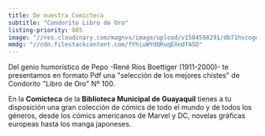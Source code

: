```yaml
---
title: De nuestra Comicteca
subtitle: "Condorito Libro de Oro"
listing-priority: 085
image: "//res.cloudinary.com/magnvs/image/upload/v1584598291/db71hvcogoeu8ulcxqre.jpg"
mmdg: "//cdn.filestackcontent.com/fYhiuWYdQRuqEXndfA5D"
---
```

Del genio humorístico de Pepo -René Ríos Boettiger (1911-2000)- te presentamos en formato Pdf una "selección de los mejores chistes" de Condorito "Libro de Oro" Nº 100.

En la **Comicteca** de la **Biblioteca Municipal de Guayaquil** tienes a tu disposición una gran colección de cómics de todo el mundo y de todos los géneros, desde los cómics americanos de Marvel y DC, novelas gráficas europeas hasta los manga japoneses.
